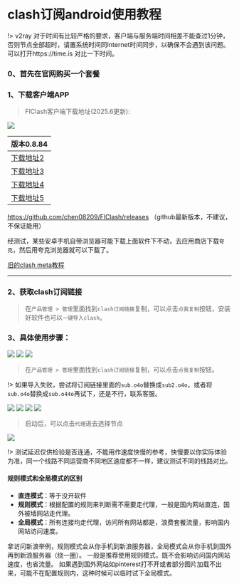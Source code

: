 # clash订阅android使用教程

!> v2ray 对于时间有比较严格的要求，客户端与服务端时间相差不能查过1分钟，否则节点全部超时，请置系统时间同Internet时间同步，以确保不会遇到该问题。可以打开https://time.is 对比一下时间。

### 0、首先在官网购买一个套餐


### 1、下载客户端APP

> FIClash客户端下载地址(2025.6更新): 

![](/img2/FIClash/FIClash.png)

| 版本0.8.84 |
| ------ |
| [下载地址2](https://file.helloking.top/clash/android/FlClash-0.8.84-android-arm64-v8a.apk) |
| [下载地址3](https://file2.helloking.top/clash/android/FlClash-0.8.84-android-arm64-v8a.apk) |
| [下载地址4](https://gh-proxy.com/github.com/chen08209/FlClash/releases/download/v0.8.84/FlClash-0.8.84-android-arm64-v8a.apk) |
| [下载地址5](https://github.com/chen08209/FlClash/releases/download/v0.8.84/FlClash-0.8.84-android-arm64-v8a.apk) |

https://github.com/chen08209/FlClash/releases （github最新版本，不建议，不保证能用）

经测试，某些安卓手机自带浏览器可能下载上面软件下不动，去应用商店下载`夸克`，然后用夸克浏览器就可以下载了。


<!-- `hiddify`也完美支持我们clash订阅，也可以下载尝试，[下载地址](https://github.com/hiddify/hiddify-next/releases/) -->

[旧的clash meta教程](/clash/clash_meta.md)

---

### 2、获取clash订阅链接
> 在`产品管理 > 管理`里面找到`clash订阅链接`复制，可以点击`点我复制`按钮，安装好软件也可以`一键导入clash`。

### 3、具体使用步骤：

![](/img2/FIClash/f1.png)
![](/img2/FIClash/f2.png)
![](/img2/FIClash/f3.png)

> 在`产品管理 > 管理`里面找到`clash订阅链接`复制，可以点击`点我复制`按钮。

!> 如果导入失败，尝试将订阅链接里面的`sub.o4o`替换成`sub2.o4o`，或者将`sub.o4o`替换成`sub.o44o`再试下，还是不行，联系客服。

![](/img2/FIClash/f4.png)
![](/img2/FIClash/f5.png)
![](/img2/FIClash/f6.png)
![](/img2/FIClash/f7.png)

> 启动后，可以点击`代理`进去选择节点

![](/img2/FIClash/f9.png)

!> 测试延迟仅供检验是否连通，不能用作速度快慢的参考，快慢要以你实际体验为准，同一个线路不同运营商不同地区速度都不一样，建议测试不同的线路对比。

#### 规则模式和全局模式的区别

- **直连模式**：等于没开软件
- **规则模式**：根据配置的规则来判断需不需要走代理，一般是国内网站直连，国外被墙网站走代理。
- **全局模式**：所有连接均走代理，访问所有网站都是，浪费套餐流量，影响国内网站访问速度。

拿访问新浪举例，规则模式会从你手机到新浪服务器，全局模式会从你手机到国外再到新浪服务器（绕一圈）。
一般是推荐使用规则模式，既不会影响访问国内网站速度，也省流量。
如果遇到国外网站如pinterest打不开或者部分图片加载不出来，可能不在配置规则内，这种时候可以临时试下全局模式。